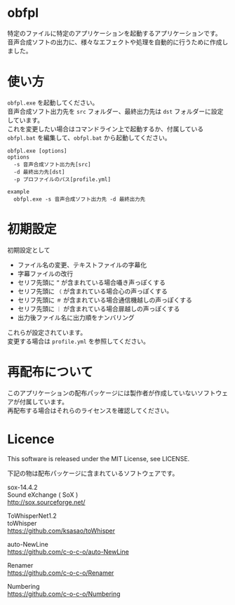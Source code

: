 # obfpl  
特定のファイルに特定のアプリケーションを起動するアプリケーションです。  
音声合成ソフトの出力に、様々なエフェクトや処理を自動的に行うために作成しました。  

# 使い方  
`obfpl.exe` を起動してください。  
音声合成ソフト出力先を `src` フォルダー、最終出力先は `dst` フォルダーに設定しています。   
これを変更したい場合はコマンドライン上で起動するか、付属している `obfpl.bat` を編集して、`obfpl.bat` から起動してください。  

```
obfpl.exe [options]
options
  -s 音声合成ソフト出力先[src]
  -d 最終出力先[dst]
  -p プロファイルのパス[profile.yml]
```

```
example
  obfpl.exe -s 音声合成ソフト出力先 -d 最終出力先
```

# 初期設定  
初期設定として  

+ ファイル名の変更、テキストファイルの字幕化
+ 字幕ファイルの改行
+ セリフ先頭に `”` が含まれている場合囁き声っぽくする
+ セリフ先頭に `（` が含まれている場合心の声っぽくする
+ セリフ先頭に `＃` が含まれている場合通信機越しの声っぽくする
+ セリフ先頭に `｜` が含まれている場合扉越しの声っぽくする
+ 出力後ファイル名に出力順をナンバリング

これらが設定されています。  
変更する場合は `profile.yml` を参照してください。  

# 再配布について  
このアプリケーションの配布パッケージには製作者が作成していないソフトウェアが付属しています。  
再配布する場合はそれらのライセンスを確認してください。  

# Licence
This software is released under the MIT License, see LICENSE.  

下記の物は配布パッケージに含まれているソフトウェアです。  

sox-14.4.2  
Sound eXchange ( SoX )  
http://sox.sourceforge.net/  

ToWhisperNet1.2  
toWhisper  
https://github.com/ksasao/toWhisper

auto-NewLine  
https://github.com/c-o-c-o/auto-NewLine

Renamer  
https://github.com/c-o-c-o/Renamer

Numbering  
https://github.com/c-o-c-o/Numbering